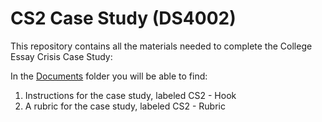 # CS2 Case Study (DS4002)
This repository contains all the materials needed to complete the College Essay Crisis Case Study:

In the [Documents](https://github.com/AnaCordova1/CS2_Case_Study-DS4002-/tree/main/Documents) folder you will be able to find:
  1. Instructions for the case study, labeled CS2 - Hook
  2. A rubric for the case study, labeled CS2 - Rubric




